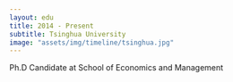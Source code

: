 ```yaml
---
layout: edu
title: 2014 - Present
subtitle: Tsinghua University
image: "assets/img/timeline/tsinghua.jpg"
---
```

Ph.D Candidate at School of Economics and Management